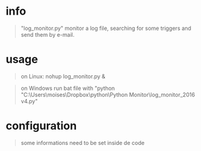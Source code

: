 # info

> "log_monitor.py" monitor a log file, searching for some triggers and send them by e-mail.

# usage

> on Linux:
nohup log_monitor.py &

> on Windows
run bat file with "python "C:\Users\moises\Dropbox\python\Python Monitor\log_monitor_2016 v4.py"

# configuration

> some informations need to be set inside de code






